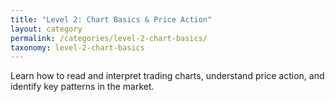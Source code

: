 ```yaml
---
title: "Level 2: Chart Basics & Price Action"
layout: category
permalink: /categories/level-2-chart-basics/
taxonomy: level-2-chart-basics
---
```


Learn how to read and interpret trading charts, understand price action, and identify key patterns in the market. 